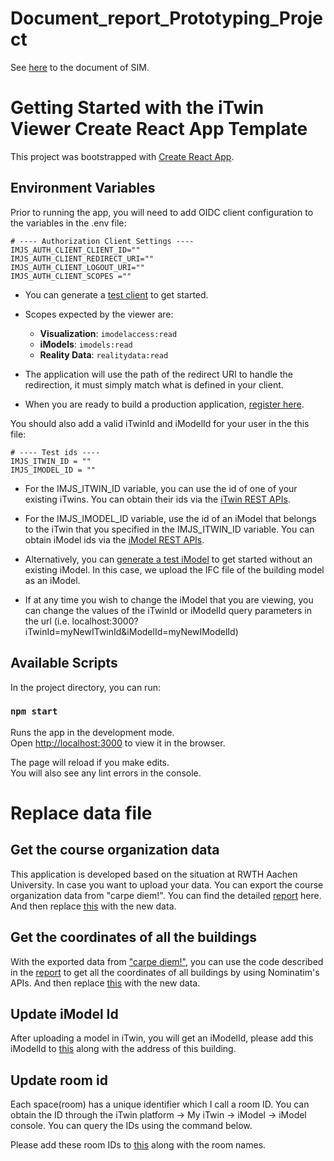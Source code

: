 # Document_report_Prototyping_Project

See [here](SIM_project_report.pdf) to the document of SIM.

# Getting Started with the iTwin Viewer Create React App Template

This project was bootstrapped with [Create React App](https://github.com/facebook/create-react-app).

## Environment Variables

Prior to running the app, you will need to add OIDC client configuration to the variables in the .env file:

```
# ---- Authorization Client Settings ----
IMJS_AUTH_CLIENT_CLIENT_ID=""
IMJS_AUTH_CLIENT_REDIRECT_URI=""
IMJS_AUTH_CLIENT_LOGOUT_URI=""
IMJS_AUTH_CLIENT_SCOPES =""
```

- You can generate a [test client](https://developer.bentley.com/tutorials/web-application-quick-start/#3-register-an-application) to get started.

- Scopes expected by the viewer are:

  - **Visualization**: `imodelaccess:read`
  - **iModels**: `imodels:read`
  - **Reality Data**: `realitydata:read`

- The application will use the path of the redirect URI to handle the redirection, it must simply match what is defined in your client.

- When you are ready to build a production application, [register here](https://developer.bentley.com/register/).

You should also add a valid iTwinId and iModelId for your user in the this file:

```
# ---- Test ids ----
IMJS_ITWIN_ID = ""
IMJS_IMODEL_ID = ""
```

- For the IMJS_ITWIN_ID variable, you can use the id of one of your existing iTwins. You can obtain their ids via the [iTwin REST APIs](https://developer.bentley.com/apis/itwins/operations/get-itwin/).

- For the IMJS_IMODEL_ID variable, use the id of an iModel that belongs to the iTwin that you specified in the IMJS_ITWIN_ID variable. You can obtain iModel ids via the [iModel REST APIs](https://developer.bentley.com/apis/imodels-v2/operations/get-imodel-details/).

- Alternatively, you can [generate a test iModel](https://developer.bentley.com/tutorials/web-application-quick-start/#4-create-an-imodel) to get started without an existing iModel. In this case, we upload the IFC file of the building model as an iModel.

- If at any time you wish to change the iModel that you are viewing, you can change the values of the iTwinId or iModelId query parameters in the url (i.e. localhost:3000?iTwinId=myNewITwinId&iModelId=myNewIModelId)

## Available Scripts

In the project directory, you can run:

### `npm start`

Runs the app in the development mode.\
Open [http://localhost:3000](http://localhost:3000) to view it in the browser.

The page will reload if you make edits.\
You will also see any lint errors in the console.

# Replace data file

## Get the course organization data

This application is developed based on the situation at RWTH Aachen University. In case you want to upload your data. You can export the course organization data from "carpe diem!". You can find the detailed [report](SIM_project_report.pdf) here. And then replace [this](src/data/terminList_export.json) with the new data.

## Get the coordinates of all the buildings

With the exported data from ["carpe diem!"](https://carpediem.online.rwth-aachen.de/moses/index.html), you can use the code described in the [report](SIM_project_report.pdf) to get all the coordinates of all buildings by using Nominatim's APIs. And then replace [this](src/data/buildingCoordinates.tsx) with the new data.

## Update iModel Id

After uploading a model in iTwin, you will get an iModelId, please add this iModelId to [this](src/data/BuildingsIModelId.json) along with the address of this building.

## Update room id 

Each space(room) has a unique identifier which I call a room ID. You can obtain the ID through the iTwin platform -> My iTwin -> iModel -> iModel console. You can query the IDs using the command below.

Please add these room IDs to [this](src/data/RoomsModelId.json) along with the room names.




